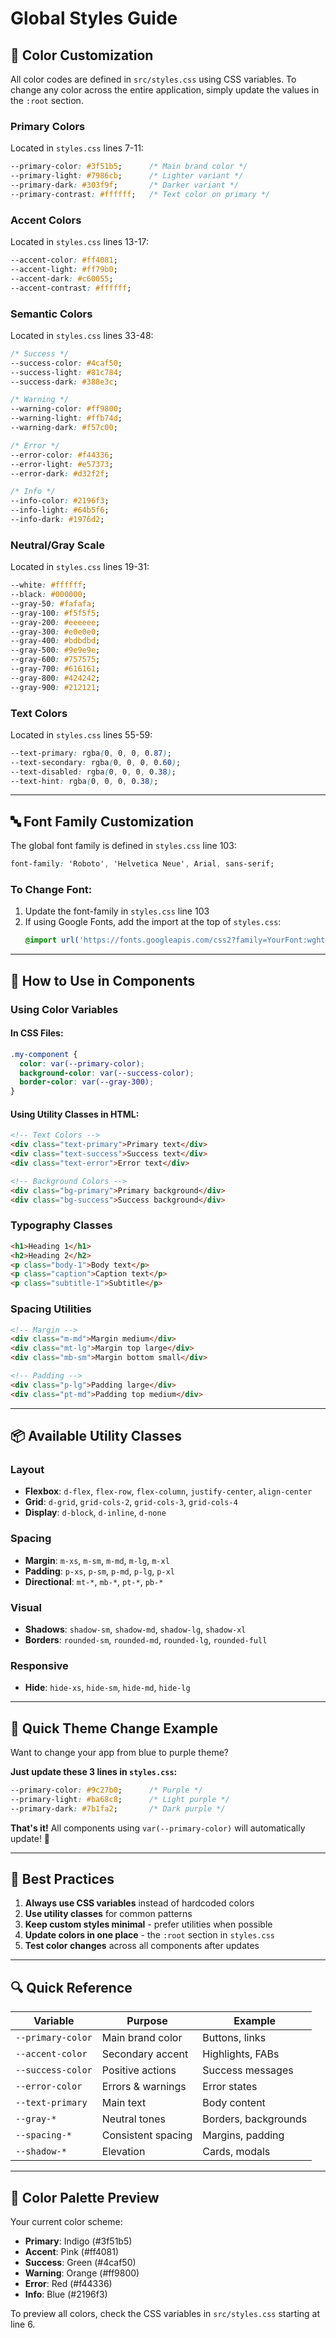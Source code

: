 # Global Styles Guide

## 🎨 Color Customization

All color codes are defined in `src/styles.css` using CSS variables. To change any color across the entire application, simply update the values in the `:root` section.

### Primary Colors
Located in `styles.css` lines 7-11:
```css
--primary-color: #3f51b5;      /* Main brand color */
--primary-light: #7986cb;      /* Lighter variant */
--primary-dark: #303f9f;       /* Darker variant */
--primary-contrast: #ffffff;   /* Text color on primary */
```

### Accent Colors
Located in `styles.css` lines 13-17:
```css
--accent-color: #ff4081;
--accent-light: #ff79b0;
--accent-dark: #c60055;
--accent-contrast: #ffffff;
```

### Semantic Colors
Located in `styles.css` lines 33-48:
```css
/* Success */
--success-color: #4caf50;
--success-light: #81c784;
--success-dark: #388e3c;

/* Warning */
--warning-color: #ff9800;
--warning-light: #ffb74d;
--warning-dark: #f57c00;

/* Error */
--error-color: #f44336;
--error-light: #e57373;
--error-dark: #d32f2f;

/* Info */
--info-color: #2196f3;
--info-light: #64b5f6;
--info-dark: #1976d2;
```

### Neutral/Gray Scale
Located in `styles.css` lines 19-31:
```css
--white: #ffffff;
--black: #000000;
--gray-50: #fafafa;
--gray-100: #f5f5f5;
--gray-200: #eeeeee;
--gray-300: #e0e0e0;
--gray-400: #bdbdbd;
--gray-500: #9e9e9e;
--gray-600: #757575;
--gray-700: #616161;
--gray-800: #424242;
--gray-900: #212121;
```

### Text Colors
Located in `styles.css` lines 55-59:
```css
--text-primary: rgba(0, 0, 0, 0.87);
--text-secondary: rgba(0, 0, 0, 0.60);
--text-disabled: rgba(0, 0, 0, 0.38);
--text-hint: rgba(0, 0, 0, 0.38);
```

---

## 🔤 Font Family Customization

The global font family is defined in `styles.css` line 103:
```css
font-family: 'Roboto', 'Helvetica Neue', Arial, sans-serif;
```

### To Change Font:
1. Update the font-family in `styles.css` line 103
2. If using Google Fonts, add the import at the top of `styles.css`:
   ```css
   @import url('https://fonts.googleapis.com/css2?family=YourFont:wght@300;400;500;700&display=swap');
   ```

---

## 🚀 How to Use in Components

### Using Color Variables

#### In CSS Files:
```css
.my-component {
  color: var(--primary-color);
  background-color: var(--success-color);
  border-color: var(--gray-300);
}
```

#### Using Utility Classes in HTML:
```html
<!-- Text Colors -->
<div class="text-primary">Primary text</div>
<div class="text-success">Success text</div>
<div class="text-error">Error text</div>

<!-- Background Colors -->
<div class="bg-primary">Primary background</div>
<div class="bg-success">Success background</div>
```

### Typography Classes

```html
<h1>Heading 1</h1>
<h2>Heading 2</h2>
<p class="body-1">Body text</p>
<p class="caption">Caption text</p>
<p class="subtitle-1">Subtitle</p>
```

### Spacing Utilities

```html
<!-- Margin -->
<div class="m-md">Margin medium</div>
<div class="mt-lg">Margin top large</div>
<div class="mb-sm">Margin bottom small</div>

<!-- Padding -->
<div class="p-lg">Padding large</div>
<div class="pt-md">Padding top medium</div>
```

---

## 📦 Available Utility Classes

### Layout
- **Flexbox**: `d-flex`, `flex-row`, `flex-column`, `justify-center`, `align-center`
- **Grid**: `d-grid`, `grid-cols-2`, `grid-cols-3`, `grid-cols-4`
- **Display**: `d-block`, `d-inline`, `d-none`

### Spacing
- **Margin**: `m-xs`, `m-sm`, `m-md`, `m-lg`, `m-xl`
- **Padding**: `p-xs`, `p-sm`, `p-md`, `p-lg`, `p-xl`
- **Directional**: `mt-*`, `mb-*`, `pt-*`, `pb-*`

### Visual
- **Shadows**: `shadow-sm`, `shadow-md`, `shadow-lg`, `shadow-xl`
- **Borders**: `rounded-sm`, `rounded-md`, `rounded-lg`, `rounded-full`

### Responsive
- **Hide**: `hide-xs`, `hide-sm`, `hide-md`, `hide-lg`

---

## 🎯 Quick Theme Change Example

Want to change your app from blue to purple theme?

**Just update these 3 lines in `styles.css`:**
```css
--primary-color: #9c27b0;      /* Purple */
--primary-light: #ba68c8;      /* Light purple */
--primary-dark: #7b1fa2;       /* Dark purple */
```

**That's it!** All components using `var(--primary-color)` will automatically update! 🎉

---

## 📝 Best Practices

1. **Always use CSS variables** instead of hardcoded colors
2. **Use utility classes** for common patterns
3. **Keep custom styles minimal** - prefer utilities when possible
4. **Update colors in one place** - the `:root` section in `styles.css`
5. **Test color changes** across all components after updates

---

## 🔍 Quick Reference

| Variable | Purpose | Example |
|----------|---------|---------|
| `--primary-color` | Main brand color | Buttons, links |
| `--accent-color` | Secondary accent | Highlights, FABs |
| `--success-color` | Positive actions | Success messages |
| `--error-color` | Errors & warnings | Error states |
| `--text-primary` | Main text | Body content |
| `--gray-*` | Neutral tones | Borders, backgrounds |
| `--spacing-*` | Consistent spacing | Margins, padding |
| `--shadow-*` | Elevation | Cards, modals |

---

## 🎨 Color Palette Preview

Your current color scheme:
- **Primary**: Indigo (#3f51b5)
- **Accent**: Pink (#ff4081)
- **Success**: Green (#4caf50)
- **Warning**: Orange (#ff9800)
- **Error**: Red (#f44336)
- **Info**: Blue (#2196f3)

To preview all colors, check the CSS variables in `src/styles.css` starting at line 6.

